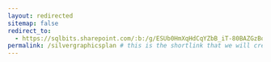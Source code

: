 ```yaml
---
layout: redirected
sitemap: false
redirect_to:
  - https://sqlbits.sharepoint.com/:b:/g/ESUb0HmXqHdCqYZbB_iT-80BAZGzBoDSjiKh718UpeMHBQ?e=eagqK5 # This is where it will be redirected  - must be a complete url and a space after the -
permalink: /silvergraphicsplan # this is the shortlink that we will create the / is required - MUST MATCH the name of the file amd a space after the :
---
```

